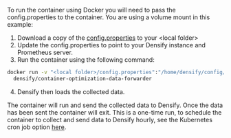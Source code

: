 To run the container using Docker you will need to pass the config.properties to the container. You are using a volume mount in this example:
1. Download a copy of the [config.properties](../../config/config.properties) to your \<local folder\>
2. Update the config.properties to point to your Densify instance and Prometheus server.
3. Run the container using the following command:
```bash
docker run -v "<local folder>/config.properties":"/home/densify/config/config.properties":ro \
  densify/container-optimization-data-forwarder
```
4. Densify then loads the collected data.

The container will run and send the collected data to Densify. Once the data has been sent the container will exit. This is a one-time run, to schedule the container to collect and send data to Densify hourly, see the Kubernetes cron job option [here](../CronJob/readme.md). 
